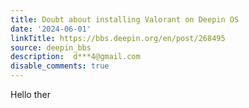 ```yaml
---
title: Doubt about installing Valorant on Deepin OS
date: '2024-06-01'
linkTitle: https://bbs.deepin.org/en/post/268495
source: deepin_bbs
description:  d***4@gmail.com 
disable_comments: true
---
```

Hello ther
